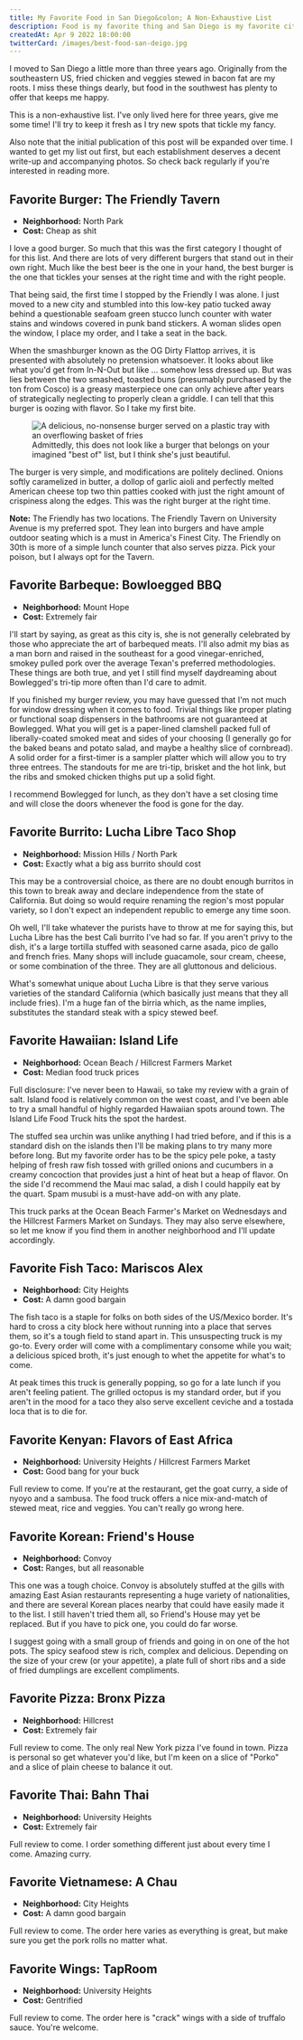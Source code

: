 ```yaml
---
title: My Favorite Food in San Diego&colon; A Non-Exhaustive List
description: Food is my favorite thing and San Diego is my favorite city. I'm happiest when they come together.
createdAt: Apr 9 2022 18:00:00
twitterCard: /images/best-food-san-deigo.jpg
---
```


I moved to San Diego a little more than three years ago. Originally from the southeastern US, fried chicken and veggies stewed in bacon fat are my roots. I miss these things dearly, but food in the southwest has plenty to offer that keeps me happy.

This is a non-exhaustive list. I've only lived here for three years, give me some time! I'll try to keep it fresh as I try new spots that tickle my fancy.

Also note that the initial publication of this post will be expanded over time. I wanted to get my list out first, but each establishment deserves a decent write-up and accompanying photos. So check back regularly if you're interested in reading more.

## Favorite Burger: The Friendly Tavern

- **Neighborhood:** North Park
- **Cost:** Cheap as shit

I love a good burger. So much that this was the first category I thought of for this list. And there are lots of very different burgers that stand out in their own right. Much like the best beer is the one in your hand, the best burger is the one that tickles your senses at the right time and with the right people.

That being said, the first time I stopped by the Friendly I was alone. I just moved to a new city and stumbled into this low-key patio tucked away behind a questionable seafoam green stucco lunch counter with water stains and windows covered in punk band stickers. A woman slides open the window, I place my order, and I take a seat in the back.

When the smashburger known as the OG Dirty Flattop arrives, it is presented with absolutely no pretension whatsoever. It looks about like what you'd get from In-N-Out but like … somehow less dressed up. But was lies between the two smashed, toasted buns (presumably purchased by the ton from Cosco) is a greasy masterpiece one can only achieve after years of strategically neglecting to properly clean a griddle. I can tell that this burger is oozing with flavor. So I take my first bite.

<figure>
  <img
    srcset="/images/friendly-2000x1332.jpeg 2000w,
  	        /images/friendly-1024x682.jpeg 1024w,
  	        /images/friendly-640x426.jpeg 640w"
    sizes="(min-width: 1024px) 2000px,
  	       (min-width: 768px) 1024px,
  				 640px"
  	src="/images/friendly-1024x682.jpeg"
  	alt="A delicious, no-nonsense burger served on a plastic tray with an overflowing basket of fries"
  	loading="lazy"
  />
	<figcaption>Admittedly, this does not look like a burger that belongs on your imagined "best of" list, but I think she's just beautiful.</figcaption>
</figure>

The burger is very simple, and modifications are politely declined. Onions softly caramelized in butter, a dollop of garlic aioli and perfectly melted American cheese top two thin patties cooked with just the right amount of crispiness along the edges. This was the right burger at the right time.

<aside>

**Note:** The Friendly has two locations. The Friendly Tavern on University Avenue is my preferred spot. They lean into burgers and have ample outdoor seating which is a must in America's Finest City. The Friendly on 30th is more of a simple lunch counter that also serves pizza. Pick your poison, but I always opt for the Tavern.

</aside>

## Favorite Barbeque: Bowloegged BBQ

- **Neighborhood:** Mount Hope
- **Cost:** Extremely fair

I'll start by saying, as great as this city is, she is not generally celebrated by those who appreciate the art of barbequed meats. I'll also admit my bias as a man born and raised in the southeast for a good vinegar-enriched, smokey pulled pork over the average Texan's preferred methodologies. These things are both true, and yet I still find myself daydreaming about Bowlegged's tri-tip more often than I'd care to admit.

If you finished my burger review, you may have guessed that I'm not much for window dressing when it comes to food. Trivial things like proper plating or functional soap dispensers in the bathrooms are not guaranteed at Bowlegged. What you will get is a paper-lined clamshell packed full of liberally-coated smoked meat and sides of your choosing (I generally go for the baked beans and potato salad, and maybe a healthy slice of cornbread). A solid order for a first-timer is a sampler platter which will allow you to try three entrees. The standouts for me are tri-tip, brisket and the hot link, but the ribs and smoked chicken thighs put up a solid fight.

I recommend Bowlegged for lunch, as they don't have a set closing time and will close the doors whenever the food is gone for the day.

## Favorite Burrito: Lucha Libre Taco Shop

- **Neighborhood:** Mission Hills / North Park
- **Cost:** Exactly what a big ass burrito should cost

This may be a controversial choice, as there are no doubt enough burritos in this town to break away and declare independence from the state of California. But doing so would require renaming the region's most popular variety, so I don't expect an independent republic to emerge any time soon.

Oh well, I'll take whatever the purists have to throw at me for saying this, but Lucha Libre has the best Cali burrito I've had so far. If you aren't privy to the dish, it's a large tortilla stuffed with seasoned carne asada, pico de gallo and french fries. Many shops will include guacamole, sour cream, cheese, or some combination of the three. They are all gluttonous and delicious.

What's somewhat unique about Lucha Libre is that they serve various varieties of the standard California (which basically just means that they all include fries). I'm a huge fan of the birria which, as the name implies, substitutes the standard steak with a spicy stewed beef.

## Favorite Hawaiian: Island Life

- **Neighborhood:** Ocean Beach / Hillcrest Farmers Market
- **Cost:** Median food truck prices

Full disclosure: I've never been to Hawaii, so take my review with a grain of salt. Island food is relatively common on the west coast, and I've been able to try a small handful of highly regarded Hawaiian spots around town. The Island Life Food Truck hits the spot the hardest.

The stuffed sea urchin was unlike anything I had tried before, and if this is a standard dish on the islands then I'll be making plans to try many more before long. But my favorite order has to be the spicy pele poke, a tasty helping of fresh raw fish tossed with grilled onions and cucumbers in a creamy concoction that provides just a hint of heat but a heap of flavor. On the side I'd recommend the Maui mac salad, a dish I could happily eat by the quart. Spam musubi is a must-have add-on with any plate.

This truck parks at the Ocean Beach Farmer's Market on Wednesdays and the Hillcrest Farmers Market on Sundays. They may also serve elsewhere, so let me know if you find them in another neighborhood and I'll update accordingly.

## Favorite Fish Taco: Mariscos Alex

- **Neighborhood:** City Heights
- **Cost:** A damn good bargain

The fish taco is a staple for folks on both sides of the US/Mexico border. It's hard to cross a city block here without running into a place that serves them, so it's a tough field to stand apart in. This unsuspecting truck is my go-to. Every order will come with a complimentary consome while you wait; a delicious spiced broth, it's just enough to whet the appetite for what's to come.

At peak times this truck is generally popping, so go for a late lunch if you aren't feeling patient. The grilled octopus is my standard order, but if you aren't in the mood for a taco they also serve excellent ceviche and a tostada loca that is to die for.

## Favorite Kenyan: Flavors of East Africa

- **Neighborhood:** University Heights / Hillcrest Farmers Market
- **Cost:** Good bang for your buck

Full review to come. If you're at the restaurant, get the goat curry, a side of nyoyo and a sambusa. The food truck offers a nice mix-and-match of stewed meat, rice and veggies. You can't really go wrong here.

## Favorite Korean: Friend's House

- **Neighborhood:** Convoy
- **Cost:** Ranges, but all reasonable

This one was a tough choice. Convoy is absolutely stuffed at the gills with amazing East Asian restaurants representing a huge variety of nationalities, and there are several Korean places nearby that could have easily made it to the list. I still haven't tried them all, so Friend's House may yet be replaced. But if you have to pick one, you could do far worse.

I suggest going with a small group of friends and going in on one of the hot pots. The spicy seafood stew is rich, complex and delicious. Depending on the size of your crew (or your appetite), a plate full of short ribs and a side of fried dumplings are excellent compliments.

## Favorite Pizza: Bronx Pizza

- **Neighborhood:** Hillcrest
- **Cost:** Extremely fair

Full review to come. The only real New York pizza I've found in town. Pizza is personal so get whatever you'd like, but I'm keen on a slice of "Porko" and a slice of plain cheese to balance it out.

## Favorite Thai: Bahn Thai

- **Neighborhood:** University Heights
- **Cost:** Extremely fair

Full review to come. I order something different just about every time I come. Amazing curry.

## Favorite Vietnamese: A Chau

- **Neighborhood:** City Heights
- **Cost:** A damn good bargain

Full review to come. The order here varies as everything is great, but make sure you get the pork rolls no matter what.

## Favorite Wings: TapRoom

- **Neighborhood:** University Heights
- **Cost:** Gentrified

Full review to come. The order here is "crack" wings with a side of truffalo sauce. You're welcome.
